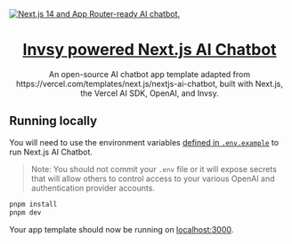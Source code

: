 <a href="https://chat.vercel.ai/">
  <img alt="Next.js 14 and App Router-ready AI chatbot." src="https://chat.vercel.ai/opengraph-image.png">
  <h1 align="center">Invsy powered Next.js AI Chatbot</h1>
</a>

<p align="center">
  An open-source AI chatbot app template adapted from https://vercel.com/templates/next.js/nextjs-ai-chatbot, built with Next.js, the Vercel AI SDK, OpenAI, and Invsy.
</p>

## Running locally

You will need to use the environment variables [defined in `.env.example`](.env.example) to run Next.js AI Chatbot.

> Note: You should not commit your `.env` file or it will expose secrets that will allow others to control access to your various OpenAI and authentication provider accounts.

```bash
pnpm install
pnpm dev
```

Your app template should now be running on [localhost:3000](http://localhost:3000/).
